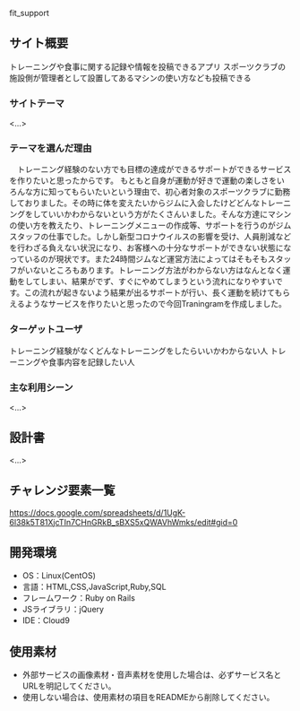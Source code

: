 fit_support

## サイト概要
トレーニングや食事に関する記録や情報を投稿できるアプリ
スポーツクラブの施設側が管理者として設置してあるマシンの使い方なども投稿できる


### サイトテーマ
<...>

### テーマを選んだ理由
　トレーニング経験のない方でも目標の達成ができるサポートができるサービスを作りたいと思ったからです。
もともと自身が運動が好きで運動の楽しさをいろんな方に知ってもらいたいという理由で、初心者対象のスポーツクラブに勤務しておりました。その時に体を変えたいからジムに入会したけどどんなトレーニングをしていいかわからないという方がたくさんいました。そんな方達にマシンの使い方を教えたり、トレーニングメニューの作成等、サポートを行うのがジムスタッフの仕事でした。しかし新型コロナウイルスの影響を受け、人員削減などを行わざる負えない状況になり、お客様への十分なサポートができない状態になっているのが現状です。また24時間ジムなど運営方法によってはそもそもスタッフがいないところもあります。トレーニング方法がわからない方はなんとなく運動をしてしまい、結果がでず、すぐにやめてしまうという流れになりやすいです。この流れが起きないよう結果が出るサポートが行い、長く運動を続けてもらえるようなサービスを作りたいと思ったので今回Traningramを作成しました。

### ターゲットユーザ
トレーニング経験がなくどんなトレーニングをしたらいいかわからない人
トレーニングや食事内容を記録したい人

### 主な利用シーン
<...>

## 設計書
<...>

## チャレンジ要素一覧
<https://docs.google.com/spreadsheets/d/1UgK-6l38k5T81XjcTIn7CHnGRkB_sBXS5xQWAVhWmks/edit#gid=0>

## 開発環境
- OS：Linux(CentOS)
- 言語：HTML,CSS,JavaScript,Ruby,SQL
- フレームワーク：Ruby on Rails
- JSライブラリ：jQuery
- IDE：Cloud9

## 使用素材
- 外部サービスの画像素材・音声素材を使用した場合は、必ずサービス名とURLを明記してください。
- 使用しない場合は、使用素材の項目をREADMEから削除してください。